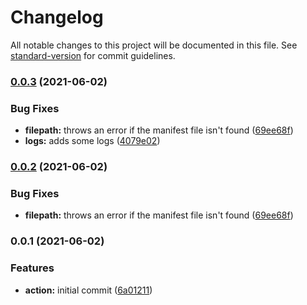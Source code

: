 # Changelog

All notable changes to this project will be documented in this file. See [standard-version](https://github.com/conventional-changelog/standard-version) for commit guidelines.

### [0.0.3](https://github.com/metrisk/cdk-stack-info/compare/v0.0.1...v0.0.3) (2021-06-02)


### Bug Fixes

* **filepath:** throws an error if the manifest file isn't found ([69ee68f](https://github.com/metrisk/cdk-stack-info/commit/69ee68ff7ff77c730d2ea46560a7fdfab7e7391b))
* **logs:** adds some logs ([4079e02](https://github.com/metrisk/cdk-stack-info/commit/4079e0290fc9fe62f8e541b32ed465559b4be2d1))

### [0.0.2](https://github.com/metrisk/cdk-stack-info/compare/v0.0.1...v0.0.2) (2021-06-02)


### Bug Fixes

* **filepath:** throws an error if the manifest file isn't found ([69ee68f](https://github.com/metrisk/cdk-stack-info/commit/69ee68ff7ff77c730d2ea46560a7fdfab7e7391b))

### 0.0.1 (2021-06-02)


### Features

* **action:** initial commit ([6a01211](https://github.com/metrisk/cdk-stack-info/commit/6a0121143c66e8d842078f3d1291427745d7af2b))
